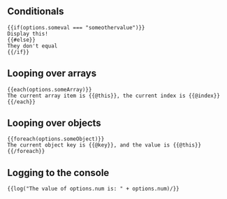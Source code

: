 ## Conditionals
```sqrl
{{if(options.someval === "someothervalue")}}
Display this!
{{#else}}
They don't equal
{{/if}}
```

## Looping over arrays
```sqrl
{{each(options.someArray)}}
The current array item is {{@this}}, the current index is {{@index}}
{{/each}}
```
## Looping over objects
```
{{foreach(options.someObject)}}
The current object key is {{@key}}, and the value is {{@this}}
{{/foreach}}
```
## Logging to the console
```
{{log("The value of options.num is: " + options.num)/}}
```
